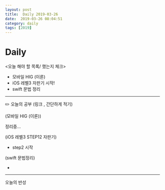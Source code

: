 ```yaml
---
layout: post
title:  Daily 2019-03-26
date:  2019-03-26 08:04:51
category: daily
tags: [2019]
---
```


# Daily

<오늘 해야 할 목록/ 했는지 체크>

- 모바일 HIG (이론)
- iOS 레벨3 자판기 시작!
- swift 문법 정리

------

✏️ 오늘의 공부 (링크 , 간단하게 적기)

(모바일 HIG (이론))

정리중...

(iOS 레벨3  STEP12 자판기)

- step2 시작

(swift 문법정리)

- 

------

오늘의 반성

> 
